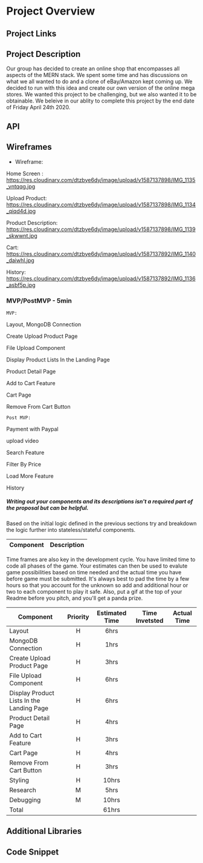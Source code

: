 # Project Overview


## Project Links


## Project Description
Our group has decided to create an online shop that encompasses all aspects of the MERN stack. We spent some time and has discussions on what we all wanted to do and a clone of eBay/Amazon kept coming up. We decided to run with this idea and create our own version of the online mega stores. We wanted this project to be challenging, but we also wanted it to be obtainable. We beleive in our ablity to complete this project by the end date of Friday April 24th 2020. 

## API


## Wireframes

- Wireframe: 

Home Screen : https://res.cloudinary.com/dtzbye6dy/image/upload/v1587137898/IMG_1135_vntqqg.jpg

Upload Product: https://res.cloudinary.com/dtzbye6dy/image/upload/v1587137898/IMG_1134_qiqd4d.jpg

Product Description: https://res.cloudinary.com/dtzbye6dy/image/upload/v1587137898/IMG_1139_skwwnt.jpg

Cart: https://res.cloudinary.com/dtzbye6dy/image/upload/v1587137892/IMG_1140_daiwhl.jpg

History: https://res.cloudinary.com/dtzbye6dy/image/upload/v1587137892/IMG_1136_asbf5p.jpg


### MVP/PostMVP - 5min
    MVP:

Layout, MongoDB Connection 

Create Upload Product Page

File Upload Component

Display Product Lists In the Landing Page

Product Detail Page

Add to Cart Feature

Cart Page

Remove From Cart Button


    Post MVP:

Payment with Paypal

upload video

Search Feature

Filter By Price

Load More Feature

History






##### Writing out your components and its descriptions isn't a required part of the proposal but can be helpful.

Based on the initial logic defined in the previous sections try and breakdown the logic further into stateless/stateful components. 

| Component | Description | 
| --- | :---: |  
 


Time frames are also key in the development cycle.  You have limited time to code all phases of the game.  Your estimates can then be used to evalute game possibilities based on time needed and the actual time you have before game must be submitted. It's always best to pad the time by a few hours so that you account for the unknown so add and additional hour or two to each component to play it safe. Also, put a gif at the top of your Readme before you pitch, and you'll get a panda prize.

| Component | Priority | Estimated Time | Time Invetsted | Actual Time |
| --- | :---: |  :---: | :---: | :---: |
|Layout| H | 6hrs |
|MongoDB Connection| H | 1hrs |
|Create Upload Product Page| H | 3hrs |
|File Upload Component| H | 6hrs |
|Display Product Lists In the Landing Page| H | 6hrs |
|Product Detail Page| H | 4hrs |
|Add to Cart Feature| H | 3hrs |
|Cart Page| H | 4hrs |
|Remove From Cart Button| H | 3hrs |
|Styling| H | 10hrs |
|Research| M | 5hrs |
|Debugging| M | 10hrs |
|Total| | 61hrs | 




## Additional Libraries



## Code Snippet

